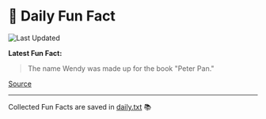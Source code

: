 # 🌟 Daily Fun Fact

![Last Updated](https://img.shields.io/badge/Last_Updated-2025_09_14-blue?style=flat-square)

**Latest Fun Fact:**

> The name Wendy was made up for the book "Peter Pan."

[Source](http://www.djtech.net/humor/useless_facts.htm)

---

Collected Fun Facts are saved in [daily.txt](daily.txt) 📚
